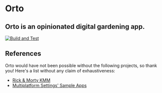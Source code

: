 # Orto
## Orto is an opinionated digital gardening app.

[![Build and Test](https://github.com/orto-app/orto/actions/workflows/main.yml/badge.svg)](https://github.com/orto-app/orto/actions/workflows/main.yml)

## References

Orto would have not been possible without the following projects, so thank you! Here's a list without any claim of exhaustiveness:

- [Rick & Morty KMM](https://github.com/daniaviladomingo/kmm)
- [Multiplatform Settings' Sample Apps](https://github.com/russhwolf/multiplatform-settings/tree/main/sample)